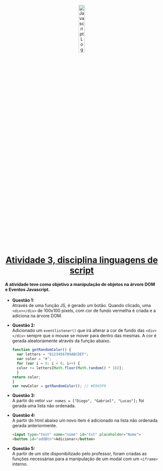 <div align="center"><img src="https://cdn.svgporn.com/logos/javascript.svg" alt="Javascript Logo" width="20%" ></div>

<h1 align= "center"> <a href="https://ewertonmac.github.io/atividadelingscript/">Atividade 3, disciplina linguagens de script</a></h1>

#### A atividade teve como objetivo a manipulação de objetos na árvore DOM e Eventos Javascript.


* **Questão 1:**<br>
Através de uma função JS, é gerado um botão. Quando clicado, uma ```<div></div>``` de 100x100 pixels, com cor de fundo vermelha  é criada e a adiciona na árvore DOM.


* **Questão 2:**<br>
Adicionado um ```eventlistener()``` que irá alterar a cor de fundo das ```<div></div>``` sempre que o mouse se mover para dentro das mesmas. A cor é gerada aleatoriamente através da função abaixo.<br>
  ```javascript
  function getRandomColor() {
    var letters = "0123456789ABCDEF";
    var color = "#";
    for (var i = 0; i < 6; i++) {
    color += letters[Math.floor(Math.random() * 16)];
    }
  return color;
  }
  var newColor = getRandomColor(); // #E943F0
  ```


* **Questão 3:**<br>
A partir do vetor ```var nomes = ["Diego", "Gabriel", "Lucas"];``` foi gerada uma lista não ordenada.

* **Questão 4:**<br>
A partir do html abaixo um novo item é adicionado na lista não ordenada gerada anteriormente.
  ```html
  <input type="text" name="nome" id="txt" placeholder="Nome">
  <button id="addBtn">Adicionar</button>
  ```


* **Questão 5:**<br>
A partir de um site disponibilizado pelo professor, foram criadas as funções necessárias para a manipulação de um modal com um ```<iframe>``` interno.
